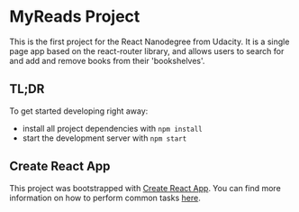# MyReads Project

This is the first project for the React Nanodegree from Udacity. It is a single page app based on the react-router library, and allows users to search for and add and remove books from their 'bookshelves'.

## TL;DR

To get started developing right away:

* install all project dependencies with `npm install`
* start the development server with `npm start`

## Create React App

This project was bootstrapped with [Create React App](https://github.com/facebookincubator/create-react-app). You can find more information on how to perform common tasks [here](https://github.com/facebookincubator/create-react-app/blob/master/packages/react-scripts/template/README.md).
